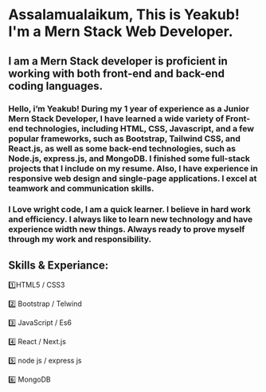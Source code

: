 # Assalamualaikum, This is Yeakub! I'm a Mern Stack Web Developer.

## I am a Mern Stack developer is proficient in working with both front-end and back-end coding languages.

### Hello, i’m Yeakub! During my 1 year of experience as a Junior Mern Stack Developer, I have learned a wide variety of Front-end technologies, including HTML, CSS, Javascript, and a few popular frameworks, such as Bootstrap, Tailwind CSS, and React.js, as well as some back-end technologies, such as Node.js, express.js, and MongoDB. I finished some full-stack projects that I include on my resume. Also, I have experience in responsive web design and single-page applications. I excel at teamwork and communication skills.

### I Love wright code, I am a quick learner. I believe in hard work and efficiency. I always like to learn new technology and have experience width new things. Always ready to prove myself through my work and responsibility.


## Skills & Experiance:
1️⃣HTML5 / CSS3 <br>

2️⃣ Bootstrap / Telwind

3️⃣ JavaScript / Es6

4️⃣ React / Next.js

5️⃣ node js / express js

6️⃣ MongoDB 
